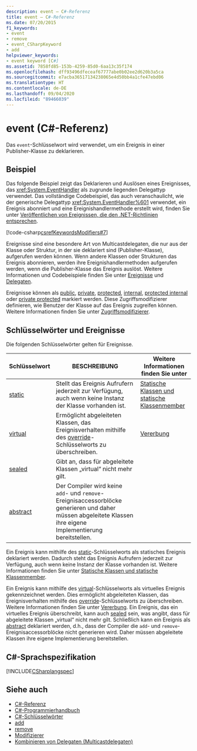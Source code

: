 ```yaml
---
description: event – C#-Referenz
title: event – C#-Referenz
ms.date: 07/20/2015
f1_keywords:
- event
- remove
- event_CSharpKeyword
- add
helpviewer_keywords:
- event keyword [C#]
ms.assetid: 7858fd85-153b-4259-85d0-6aa13c35f174
ms.openlocfilehash: dff93496dfeceaf67777abe0b02ee2d620b3a5ca
ms.sourcegitcommit: e7acba36517134238065e4d50bb4a1cfe47ebd06
ms.translationtype: HT
ms.contentlocale: de-DE
ms.lasthandoff: 09/04/2020
ms.locfileid: "89466039"
---
```

# <a name="event-c-reference"></a>event (C#-Referenz)

Das `event`-Schlüsselwort wird verwendet, um ein Ereignis in einer Publisher-Klasse zu deklarieren.

## <a name="example"></a>Beispiel

Das folgende Beispiel zeigt das Deklarieren und Auslösen eines Ereignisses, das <xref:System.EventHandler> als zugrunde liegenden Delegattyp verwendet. Das vollständige Codebeispiel, das auch veranschaulicht, wie der generische Delegattyp <xref:System.EventHandler%601> verwendet, ein Ereignis abonniert und eine Ereignishandlermethode erstellt wird, finden Sie unter [Veröffentlichen von Ereignissen, die den .NET-Richtlinien entsprechen](../../programming-guide/events/how-to-publish-events-that-conform-to-net-framework-guidelines.md).

[!code-csharp[csrefKeywordsModifiers#7](~/samples/snippets/csharp/VS_Snippets_VBCSharp/csrefKeywordsModifiers/CS/csrefKeywordsModifiers.cs#7)]

Ereignisse sind eine besondere Art von Multicastdelegaten, die nur aus der Klasse oder Struktur, in der sie deklariert sind (Publisher-Klasse), aufgerufen werden können. Wenn andere Klassen oder Strukturen das Ereignis abonnieren, werden ihre Ereignishandlermethoden aufgerufen werden, wenn die Publisher-Klasse das Ereignis auslöst. Weitere Informationen und Codebeispiele finden Sie unter [Ereignisse](../../programming-guide/events/index.md) und [Delegaten](../../programming-guide/delegates/index.md).

Ereignisse können als [public](./public.md), [private](./private.md), [protected](./protected.md), [internal](./internal.md), [protected internal](./protected-internal.md) oder [private protected](./private-protected.md) markiert werden. Diese Zugriffsmodifizierer definieren, wie Benutzer der Klasse auf das Ereignis zugreifen können. Weitere Informationen finden Sie unter [Zugriffsmodifizierer](../../programming-guide/classes-and-structs/access-modifiers.md).

## <a name="keywords-and-events"></a>Schlüsselwörter und Ereignisse

Die folgenden Schlüsselwörter gelten für Ereignisse.

|Schlüsselwort|BESCHREIBUNG|Weitere Informationen finden Sie unter|
|-------------|-----------------|--------------------------|
|[static](./static.md)|Stellt das Ereignis Aufrufern jederzeit zur Verfügung, auch wenn keine Instanz der Klasse vorhanden ist.|[Statische Klassen und statische Klassenmember](../../programming-guide/classes-and-structs/static-classes-and-static-class-members.md)|
|[virtual](./virtual.md)|Ermöglicht abgeleiteten Klassen, das Ereignisverhalten mithilfe des [override](./override.md)-Schlüsselworts zu überschreiben.|[Vererbung](../../programming-guide/classes-and-structs/inheritance.md)|
|[sealed](./sealed.md)|Gibt an, dass für abgeleitete Klassen „virtual“ nicht mehr gilt.||
|[abstract](./abstract.md)|Der Compiler wird keine `add`- und `remove`-Ereignisaccessorblöcke generieren und daher müssen abgeleitete Klassen ihre eigene Implementierung bereitstellen.||

Ein Ereignis kann mithilfe des [static](./static.md)-Schlüsselworts als statisches Ereignis deklariert werden. Dadurch steht das Ereignis Aufrufern jederzeit zur Verfügung, auch wenn keine Instanz der Klasse vorhanden ist. Weitere Informationen finden Sie unter [Statische Klassen und statische Klassenmember](../../programming-guide/classes-and-structs/static-classes-and-static-class-members.md).

Ein Ereignis kann mithilfe des [virtual](./virtual.md)-Schlüsselworts als virtuelles Ereignis gekennzeichnet werden. Dies ermöglicht abgeleiteten Klassen, das Ereignisverhalten mithilfe des [override](./override.md)-Schlüsselworts zu überschreiben. Weitere Informationen finden Sie unter [Vererbung](../../programming-guide/classes-and-structs/inheritance.md). Ein Ereignis, das ein virtuelles Ereignis überschreibt, kann auch [sealed](./sealed.md) sein, was angibt, dass für abgeleitete Klassen „virtual“ nicht mehr gilt. Schließlich kann ein Ereignis als [abstract](./abstract.md) deklariert werden, d.h., dass der Compiler die `add`- und `remove`-Ereignisaccessorblöcke nicht generieren wird. Daher müssen abgeleitete Klassen ihre eigene Implementierung bereitstellen.

## <a name="c-language-specification"></a>C#-Sprachspezifikation

[!INCLUDE[CSharplangspec](~/includes/csharplangspec-md.md)]

## <a name="see-also"></a>Siehe auch

- [C#-Referenz](../index.md)
- [C#-Programmierhandbuch](../../programming-guide/index.md)
- [C#-Schlüsselwörter](./index.md)
- [add](./add.md)
- [remove](./remove.md)
- [Modifizierer](index.md)
- [Kombinieren von Delegaten (Multicastdelegaten)](../../programming-guide/delegates/how-to-combine-delegates-multicast-delegates.md)
